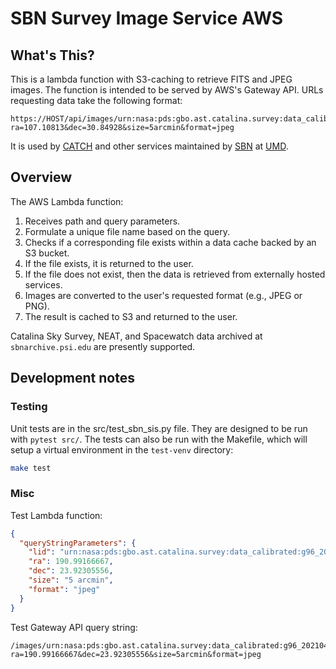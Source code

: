 # SBN Survey Image Service AWS

## What's This?

This is a lambda function with S3-caching to retrieve FITS and JPEG images.  The function is intended to be served by AWS's Gateway API.  URLs requesting data take the following format:

```
https://HOST/api/images/urn:nasa:pds:gbo.ast.catalina.survey:data_calibrated:703_20220122_2b_n32022_01_0003.arch?ra=107.10813&dec=30.84928&size=5arcmin&format=jpeg
```

It is used by [CATCH](https://catch.astro.umd.edu) and other services maintained by [SBN](https://pds-smallbodies.astro.umd.edu/) at [UMD](https://www.astro.umd.edu/).

## Overview

The AWS Lambda function:

1. Receives path and query parameters.
2. Formulate a unique file name based on the query.
3. Checks if a corresponding file exists within a data cache backed by an S3 bucket.
4. If the file exists, it is returned to the user.
5. If the file does not exist, then the data is retrieved from externally hosted services.
6. Images are converted to the user's requested format (e.g., JPEG or PNG).
7. The result is cached to S3 and returned to the user.

Catalina Sky Survey, NEAT, and Spacewatch data archived at `sbnarchive.psi.edu` are presently supported.

## Development notes

### Testing

Unit tests are in the src/test_sbn_sis.py file.  They are designed to be run with `pytest src/`.  The tests can also be run with the Makefile, which will setup a virtual environment in the `test-venv` directory:

```bash
make test
```

### Misc

Test Lambda function:

```json
{
  "queryStringParameters": {
    "lid": "urn:nasa:pds:gbo.ast.catalina.survey:data_calibrated:g96_20210402_2b_f5q9m2_01_0001.arch",
    "ra": 190.99166667,
    "dec": 23.92305556,
    "size": "5 arcmin",
    "format": "jpeg"
  }
}
```

Test Gateway API query string:

```
/images/urn:nasa:pds:gbo.ast.catalina.survey:data_calibrated:g96_20210402_2b_f5q9m2_01_0001.arch?ra=190.99166667&dec=23.92305556&size=5arcmin&format=jpeg
```
